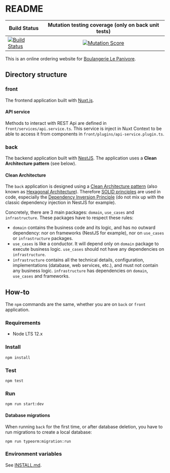 # README

| Build Status | Mutation testing coverage (only on back unit tests) | 
| ------------- |:-------------:|
| [![Build Status](https://travis-ci.org/damienbeaufils/lepanivore-website.svg?branch=master)](https://travis-ci.org/damienbeaufils/lepanivore-website) | [![Mutation Score](https://badge.stryker-mutator.io/github.com/damienbeaufils/lepanivore-website/master)](https://dashboard.stryker-mutator.io/reports/github.com/damienbeaufils/lepanivore-website/master) |

This is an online ordering website for [Boulangerie Le Panivore](https://www.lepanivore.com).

## Directory structure

### front
The frontend application built with [Nuxt.js](https://nuxtjs.org/).

#### API service
Methods to interact with REST Api are defined in `front/services/api.service.ts`.
This service is inject in Nuxt Context to be able to access it from components in `front/plugins/api-service.plugin.ts`.

### back
The backend application built with [NestJS](https://nestjs.com/). The application uses a **Clean Architecture pattern** (see below).

#### Clean Architecture
The `back` application is designed using a [Clean Architecture pattern](https://blog.cleancoder.com/uncle-bob/2012/08/13/the-clean-architecture.html) (also known as [Hexagonal Architecture](http://www.maximecolin.fr/uploads/2015/11/56570243d02c0_hexagonal-architecture.png)).
Therefore [SOLID principles](https://en.wikipedia.org/wiki/SOLID_(object-oriented_design)) are used in code, especially the [Dependency Inversion Principle](https://en.wikipedia.org/wiki/Dependency_inversion_principle) (do not mix up with the classic dependency injection in NestJS for example).

Concretely, there are 3 main packages: `domain`, `use_cases` and `infrastructure`. These packages have to respect these rules:
- `domain` contains the business code and its logic, and has no outward dependency: nor on frameworks (NestJS for example), nor on `use_cases` or `infrastructure` packages.
- `use_cases` is like a conductor. It will depend only on `domain` package to execute business logic. `use_cases` should not have any dependencies on `infrastructure`.
- `infrastructure` contains all the technical details, configuration, implementations (database, web services, etc.), and must not contain any business logic. `infrastructure` has dependencies on `domain`, `use_cases` and frameworks.  

## How-to
The `npm` commands are the same, whether you are on `back` or `front` application. 

### Requirements
- Node LTS 12.x

### Install
```
npm install
```

### Test
```
npm test
```

### Run
```
npm run start:dev
```

#### Database migrations

When running `back` for the first time, or after database deletion, you have to run migrations to create a local database:
```
npm run typeorm:migration:run
```

### Environment variables
See [INSTALL.md](INSTALL.md).
